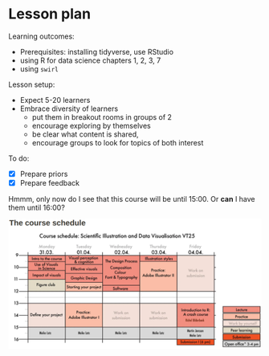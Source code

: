 # Lesson plan

Learning outcomes:

- Prerequisites: installing tidyverse, use RStudio
- using R for data science chapters 1, 2, 3, 7
- using `swirl`

Lesson setup:

- Expect 5-20 learners
- Embrace diversity of learners
    - put them in breakout rooms in groups of 2
    - encourage exploring by themselves
    - be clear what content is shared,
    - encourage groups to look for topics of both interest

To do:

- [x] Prepare priors
- [x] Prepare feedback

Hmmm, only now do I see that this course will be until 15:00.
Or **can** I have them until 16:00?

![Part of the sschedule](schedule.png)
